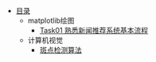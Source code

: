 * [目录](README.md)
    * matplotlib绘图
        * [Task01 熟悉新闻推荐系统基本流程](./matplotlib/task01.md)
    * 计算机视觉
        * [斑点检测算法](./计算机视觉/斑点检测算法.md)

